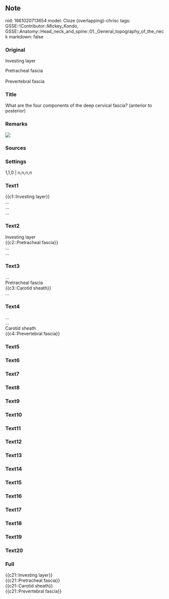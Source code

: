 ## Note
nid: 1661020713654
model: Cloze (overlapping)-chrisc
tags: GSSE::!Contributor::Mickey_Kondo, GSSE::Anatomy::Head_neck_and_spine::01._General_topography_of_the_neck
markdown: false

### Original
Investing layer
<div>
  Pretracheal fascia
</div>
<div>
  <span style="color: rgb(255, 255, 255)">Carotid sheath</span>
</div>
<div>
  Prevertebral fascia
</div>

### Title
What are the four components of the deep cervical fascia? (anterior to posterior)

### Remarks
<img src="IMG_20190325_105049.jpg">

### Sources


### Settings
1,1,0 | n,n,n,n

### Text1
<div>
  {{c1::Investing layer}}
</div>
<div>
  ...
</div>
<div>
  ...
</div>
<div>
  ...
</div>

### Text2
<div>
  Investing layer
</div>
<div>
  {{c2::Pretracheal fascia}}
</div>
<div>
  ...
</div>
<div>
  ...
</div>

### Text3
<div>
  ...
</div>
<div>
  Pretracheal fascia
</div>
<div>
  {{c3::Carotid sheath}}
</div>
<div>
  ...
</div>

### Text4
<div>
  ...
</div>
<div>
  ...
</div>
<div>
  Carotid sheath
</div>
<div>
  {{c4::Prevertebral fascia}}
</div>

### Text5


### Text6


### Text7


### Text8


### Text9


### Text10


### Text11


### Text12


### Text13


### Text14


### Text15


### Text16


### Text17


### Text18


### Text19


### Text20


### Full
<div>
  {{c21::Investing layer}}
</div>
<div>
  {{c21::Pretracheal fascia}}
</div>
<div>
  {{c21::Carotid sheath}}
</div>
<div>
  {{c21::Prevertebral fascia}}
</div>
